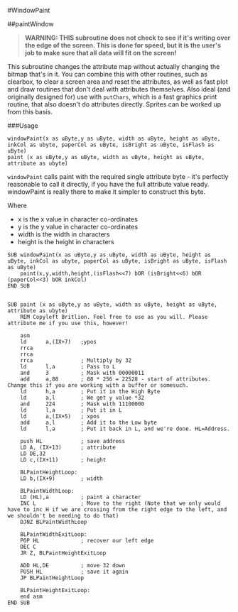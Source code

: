 #WindowPaint

##paintWindow

>**WARNING: THIS subroutine does not check to see if it's writing over the edge of the
> screen. This is done for speed, but it is the user's job to make sure that all
> data will fit on the screen!**

This subroutine changes the attribute map without actually changing the bitmap that's in it. You can combine this with other routines, such as clearbox, to clear a screen area and reset the attributes, as well as fast plot and draw routines that don't deal with attributes themselves.
Also ideal (and originally designed for) use with `putChars`, which is a fast graphics print routine, that also doesn't do attributes directly.
Sprites can be worked up from this basis.

###Usage

```
windowPaint(x as uByte,y as uByte, width as uByte, height as uByte, inkCol as ubyte, paperCol as uByte, isBright as uByte, isFlash as uByte)
paint (x as uByte,y as uByte, width as uByte, height as uByte, attribute as ubyte)
```

`windowPaint` calls paint with the required single attribute byte - it's perfectly reasonable to call it directly,
if you have the full attribute value ready. windowPaint is really there to make it simpler to construct this byte.


Where 
* x is the x value in character co-ordinates
* y is the y value in character co-ordinates
* width is the width in characters
* height is the height in characters


```
SUB windowPaint(x as uByte,y as uByte, width as uByte, height as uByte, inkCol as ubyte, paperCol as uByte, isBright as uByte, isFlash as uByte)
    paint(x,y,width,height,(isFlash<<7) bOR (isBright<<6) bOR (paperCol<<3) bOR inkCol)
END SUB


SUB paint (x as uByte,y as uByte, width as uByte, height as uByte, attribute as ubyte)
    REM Copyleft Britlion. Feel free to use as you will. Please attribute me if you use this, however!

    asm
    ld      a,(IX+7)   ;ypos
    rrca
    rrca
    rrca               ; Multiply by 32
    ld      l,a        ; Pass to L
    and     3          ; Mask with 00000011
    add     a,88       ; 88 * 256 = 22528 - start of attributes. Change this if you are working with a buffer or somesuch.
    ld      h,a        ; Put it in the High Byte
    ld      a,l        ; We get y value *32
    and     224        ; Mask with 11100000
    ld      l,a        ; Put it in L
    ld      a,(IX+5)   ; xpos 
    add     a,l        ; Add it to the Low byte
    ld      l,a        ; Put it back in L, and we're done. HL=Address.
    
    push HL            ; save address
    LD A, (IX+13)      ; attribute
    LD DE,32
    LD c,(IX+11)       ; height
    
    BLPaintHeightLoop: 
    LD b,(IX+9)        ; width
    
    BLPaintWidthLoop:
    LD (HL),a          ; paint a character
    INC L              ; Move to the right (Note that we only would have to inc H if we are crossing from the right edge to the left, and we shouldn't be needing to do that)
    DJNZ BLPaintWidthLoop
    
    BLPaintWidthExitLoop:
    POP HL             ; recover our left edge
    DEC C
    JR Z, BLPaintHeightExitLoop
    
    ADD HL,DE          ; move 32 down
    PUSH HL            ; save it again
    JP BLPaintHeightLoop

    BLPaintHeightExitLoop:
    end asm
END SUB
```
